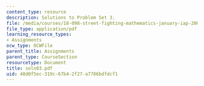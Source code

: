 ```yaml
---
content_type: resource
description: Solutions to Problem Set 3.
file: /media/courses/18-098-street-fighting-mathematics-january-iap-2008/40d0f5ec319c67b42f27a7786bdfdcf1_soln03.pdf
file_type: application/pdf
learning_resource_types:
- Assignments
ocw_type: OCWFile
parent_title: Assignments
parent_type: CourseSection
resourcetype: Document
title: soln03.pdf
uid: 40d0f5ec-319c-67b4-2f27-a7786bdfdcf1
---
```

